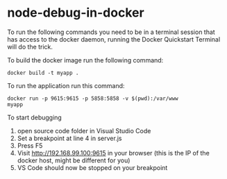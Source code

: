 # node-debug-in-docker

To run the following commands you need to be in a terminal session that has access to the docker daemon, running the Docker Quickstart Terminal will do the trick.

To build the docker image run the following command:

<code>docker build -t myapp .</code>

To run the application run this command:

<code>docker run -p 9615:9615 -p 5858:5858 -v $(pwd):/var/www myapp</code>


To start debugging 
1. open source code folder in Visual Studio Code 
2. Set a breakpoint at line 4 in server.js
3. Press F5
4. Visit http://192.168.99.100:9615 in your browser (this is the IP of the docker host, might be different for you)
5. VS Code should now be stopped on your breakpoint

